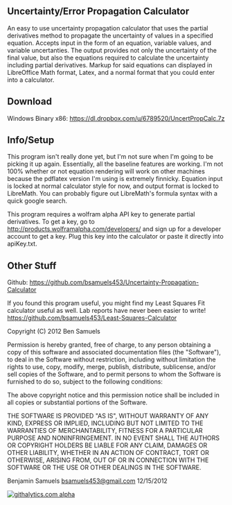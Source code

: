 Uncertainty/Error Propagation Calculator
----------------------------
An easy to use uncertainty propagation calculator that uses the partial derivatives method to propagate the uncertainty of values in a specified equation. Accepts input in the form of an equation, variable values, and variable uncertanties. The output provides not only the uncertainty of the final value, but also the equations required to calculate the uncertainty including partial derivatives. Markup for said equations can displayed in LibreOffice Math format, Latex, and a normal format that you could enter into a calculator.

Download
----------------------------
Windows Binary x86: https://dl.dropbox.com/u/6789520/UncertPropCalc.7z

Info/Setup
----------------------------
This program isn't really done yet, but I'm not sure when I'm going to be picking it up again. Essentially, all the baseline features are working. I'm not 100% whether or not equation rendering will work on other machines because the pdflatex version I'm using is extremely finnicky. Equation input is locked at normal calculator style for now, and output format is locked to LibreMath. You can probably figure out LibreMath's formula syntax with a quick google search.

This program requires a wolfram alpha API key to generate partial derivatives. To get a key, go to http://products.wolframalpha.com/developers/ and sign up for a developer account to get a key. Plug this key into the calculator or paste it directly into apiKey.txt.

Other Stuff
----------------------------
Github: https://github.com/bsamuels453/Uncertainty-Propagation-Calculator

If you found this program useful, you might find my Least Squares Fit calculator useful as well. Lab reports have never been easier to write!
https://github.com/bsamuels453/Least-Squares-Calculator

Copyright (C) 2012 Ben Samuels

Permission is hereby granted, free of charge, to any person obtaining a copy of this software and associated documentation files (the "Software"), to deal in the Software without restriction, including without limitation the rights to use, copy, modify, merge, publish, distribute, sublicense, and/or sell copies of the Software, and to permit persons to whom the Software is furnished to do so, subject to the following conditions:

The above copyright notice and this permission notice shall be included in all copies or substantial portions of the Software.

THE SOFTWARE IS PROVIDED "AS IS", WITHOUT WARRANTY OF ANY KIND, EXPRESS OR IMPLIED, INCLUDING BUT NOT LIMITED TO THE WARRANTIES OF MERCHANTABILITY, FITNESS FOR A PARTICULAR PURPOSE AND NONINFRINGEMENT. IN NO EVENT SHALL THE AUTHORS OR COPYRIGHT HOLDERS BE LIABLE FOR ANY CLAIM, DAMAGES OR OTHER LIABILITY, WHETHER IN AN ACTION OF CONTRACT, TORT OR OTHERWISE, ARISING FROM, OUT OF OR IN CONNECTION WITH THE SOFTWARE OR THE USE OR OTHER DEALINGS IN THE SOFTWARE.

Benjamin Samuels 
bsamuels453@gmail.com 
12/15/2012

[![githalytics.com alpha](https://cruel-carlota.pagodabox.com/3195b30ed7ae84aec2ae803cb48a5186 "githalytics.com")](http://githalytics.com/bsamuels453/Uncertainty-Propagation-Calculator)